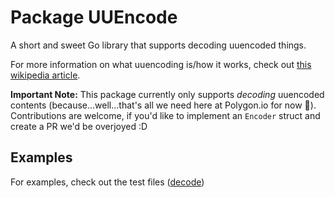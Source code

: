 # Package UUEncode

A short and sweet Go library that supports decoding uuencoded things.

For more information on what uuencoding is/how it works, check out [this wikipedia article](https://en.wikipedia.org/wiki/Uuencoding).

**Important Note:** This package currently only supports _decoding_ uuencoded contents (because...well...that's all we need here at Polygon.io for now :shrug:).
Contributions are welcome, if you'd like to implement an `Encoder` struct and create a PR we'd be overjoyed :D

## Examples

For examples, check out the test files ([decode](./decode_test.go))